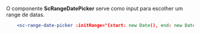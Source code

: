 O componente **ScRangeDatePicker** serve como input para escolher um range de datas.

```jsx
    <sc-range-date-picker :initRange="{start: new Date(), end: new Date()}"></sc-range-date-picker>
```
